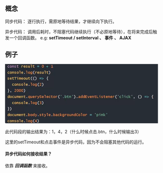 
## 概念

同步代码： 逐行执行，需原地等待结果，才继续向下执行。

异步代码： 调用后耗时，不阻塞代码继续执行（不必原地等待），在将来完成后触发一个回调函数。 e.g: **setTimeout / setInterval 、 事件 、 AJAX**


## 例子

![](../../img/Pasted%20image%2020241201220440.png)

此代码段的输出结果为：1，4，2（什么时候点击.btn，什么时候输出3）

这里的setTimeout和点击事件是异步代码，因为不会阻塞其他代码的运行。


#### 异步代码如何接收结果？

依靠 ***回调函数*** 来接收。